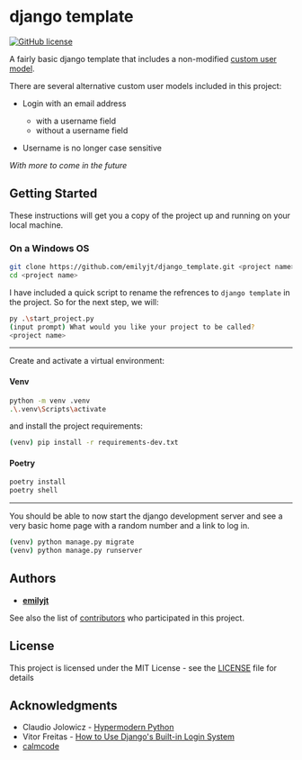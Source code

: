 # django template

[![GitHub license](https://img.shields.io/github/license/emilyjt/django_template)](https://github.com/emilyjt/django_template/blob/master/LICENSE)

A fairly basic django template that includes a non-modified [custom user model](https://docs.djangoproject.com/en/3.0/topics/auth/customizing/#using-a-custom-user-model-when-starting-a-project).

There are several alternative custom user models included in this project:


* Login with an email address

  * with a username field
  * without a username field

* Username is no longer case sensitive

*With more to come in the future*

## Getting Started

These instructions will get you a copy of the project up and running on your local machine.

### On a Windows OS

```bash
git clone https://github.com/emilyjt/django_template.git <project name>
cd <project name>
```

I have included a quick script to rename the refrences to `django template` in the project.
So for the next step, we will:

```bash
py .\start_project.py
(input prompt) What would you like your project to be called?
<project name>
```

---

Create and activate a virtual environment:

#### Venv

```bash
python -m venv .venv
.\.venv\Scripts\activate
```

and install the project requirements:

```bash
(venv) pip install -r requirements-dev.txt
```

#### Poetry

```bash
poetry install
poetry shell
```

---

You should be able to now start the django development server and see a very basic home page with a random number and a link to log in.

```bash
(venv) python manage.py migrate
(venv) python manage.py runserver
```


## Authors

* [**emilyjt**](https://github.com/emilyjt)

See also the list of [contributors](https://github.com/emilyjt/django_template/contributors) who participated in this project.

## License

This project is licensed under the MIT License - see the [LICENSE](LICENSE) file for details

## Acknowledgments

* Claudio Jolowicz - [Hypermodern Python](https://cjolowicz.github.io/posts/hypermodern-python-01-setup/)
* Vitor Freitas - [How to Use Django's Built-in Login System](https://simpleisbetterthancomplex.com/tutorial/2016/06/27/how-to-use-djangos-built-in-login-system.html)
* [calmcode](https://calmcode.io/)


